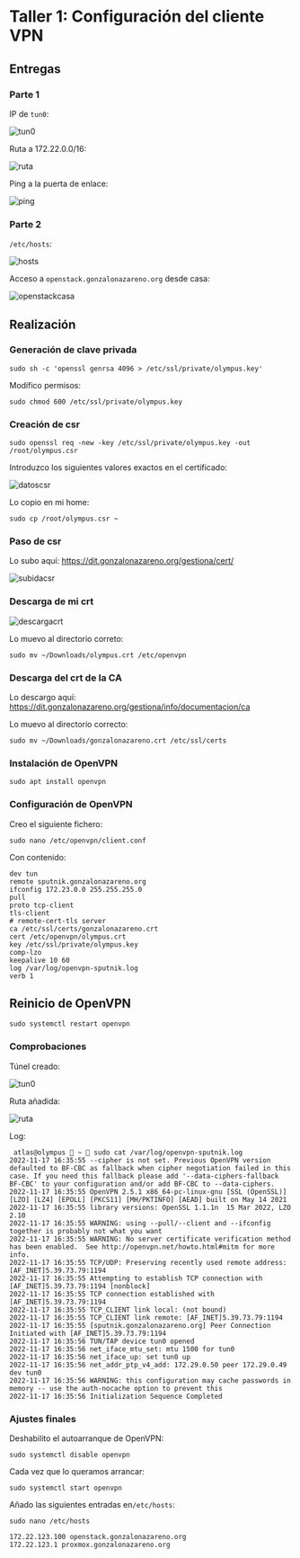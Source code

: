 # Taller 1: Configuración del cliente VPN

## Entregas

### Parte 1

IP de `tun0`:

![tun0](https://i.imgur.com/oHyX8PO.png)

Ruta a 172.22.0.0/16:

![ruta](https://i.imgur.com/hDE8reR.png)

Ping a la puerta de enlace:

![ping](https://i.imgur.com/n2mk6Bg.png)

### Parte 2

`/etc/hosts`:

![hosts](https://i.imgur.com/ijOmqEa.png)

Acceso a `openstack.gonzalonazareno.org` desde casa:

![openstackcasa](https://i.postimg.cc/cCdBQBCB/openstackcasa.gif)

## Realización

### Generación de clave privada

```shell
sudo sh -c 'openssl genrsa 4096 > /etc/ssl/private/olympus.key'
```

Modifico permisos:

```shell
sudo chmod 600 /etc/ssl/private/olympus.key
```

### Creación de csr

```shell
sudo openssl req -new -key /etc/ssl/private/olympus.key -out /root/olympus.csr
```

Introduzco los siguientes valores exactos en el certificado:

![datoscsr](https://i.imgur.com/eeIowf8.png)

Lo copio en mi home:

```shell
sudo cp /root/olympus.csr ~
```

### Paso de csr

Lo subo aquí: <https://dit.gonzalonazareno.org/gestiona/cert/>

![subidacsr](https://i.imgur.com/VuObEx7.png)

### Descarga de mi crt

![descargacrt](https://i.imgur.com/Tk2xNky.png)

Lo muevo al directorio correto:

```shell
sudo mv ~/Downloads/olympus.crt /etc/openvpn
```

### Descarga del crt de la CA

Lo descargo aquí: <https://dit.gonzalonazareno.org/gestiona/info/documentacion/ca>

Lo muevo al directorio correcto:

```shell
sudo mv ~/Downloads/gonzalonazareno.crt /etc/ssl/certs
```

### Instalación de OpenVPN

```shell
sudo apt install openvpn
```

### Configuración de OpenVPN

Creo el siguiente fichero:

```shell
sudo nano /etc/openvpn/client.conf 
```

Con contenido:

```shell
dev tun
remote sputnik.gonzalonazareno.org
ifconfig 172.23.0.0 255.255.255.0
pull
proto tcp-client
tls-client
# remote-cert-tls server
ca /etc/ssl/certs/gonzalonazareno.crt
cert /etc/openvpn/olympus.crt
key /etc/ssl/private/olympus.key
comp-lzo
keepalive 10 60
log /var/log/openvpn-sputnik.log
verb 1
```

## Reinicio de OpenVPN

```shell
sudo systemctl restart openvpn
```

### Comprobaciones

Túnel creado:

![tun0](https://i.imgur.com/oHyX8PO.png)

Ruta añadida:

![ruta](https://i.imgur.com/hDE8reR.png)

Log:

```shell
 atlas@olympus  ~  sudo cat /var/log/openvpn-sputnik.log
2022-11-17 16:35:55 --cipher is not set. Previous OpenVPN version defaulted to BF-CBC as fallback when cipher negotiation failed in this case. If you need this fallback please add '--data-ciphers-fallback BF-CBC' to your configuration and/or add BF-CBC to --data-ciphers.
2022-11-17 16:35:55 OpenVPN 2.5.1 x86_64-pc-linux-gnu [SSL (OpenSSL)] [LZO] [LZ4] [EPOLL] [PKCS11] [MH/PKTINFO] [AEAD] built on May 14 2021
2022-11-17 16:35:55 library versions: OpenSSL 1.1.1n  15 Mar 2022, LZO 2.10
2022-11-17 16:35:55 WARNING: using --pull/--client and --ifconfig together is probably not what you want
2022-11-17 16:35:55 WARNING: No server certificate verification method has been enabled.  See http://openvpn.net/howto.html#mitm for more info.
2022-11-17 16:35:55 TCP/UDP: Preserving recently used remote address: [AF_INET]5.39.73.79:1194
2022-11-17 16:35:55 Attempting to establish TCP connection with [AF_INET]5.39.73.79:1194 [nonblock]
2022-11-17 16:35:55 TCP connection established with [AF_INET]5.39.73.79:1194
2022-11-17 16:35:55 TCP_CLIENT link local: (not bound)
2022-11-17 16:35:55 TCP_CLIENT link remote: [AF_INET]5.39.73.79:1194
2022-11-17 16:35:55 [sputnik.gonzalonazareno.org] Peer Connection Initiated with [AF_INET]5.39.73.79:1194
2022-11-17 16:35:56 TUN/TAP device tun0 opened
2022-11-17 16:35:56 net_iface_mtu_set: mtu 1500 for tun0
2022-11-17 16:35:56 net_iface_up: set tun0 up
2022-11-17 16:35:56 net_addr_ptp_v4_add: 172.29.0.50 peer 172.29.0.49 dev tun0
2022-11-17 16:35:56 WARNING: this configuration may cache passwords in memory -- use the auth-nocache option to prevent this
2022-11-17 16:35:56 Initialization Sequence Completed
```

### Ajustes finales

Deshabilito el autoarranque de OpenVPN:

```shell
sudo systemctl disable openvpn
```

Cada vez que lo queramos arrancar:

```shell
sudo systemctl start openvpn
```

Añado las siguientes entradas en`/etc/hosts`:

```shell
sudo nano /etc/hosts
```

```shell
172.22.123.100 openstack.gonzalonazareno.org
172.22.123.1 proxmox.gonzalonazareno.org
```
